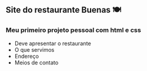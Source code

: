 ## Site do restaurante Buenas :plate_with_cutlery:

### Meu primeiro projeto pessoal com html e css 

- Deve apresentar o restaurante
- O que servimos
- Endereço
- Meios de contato